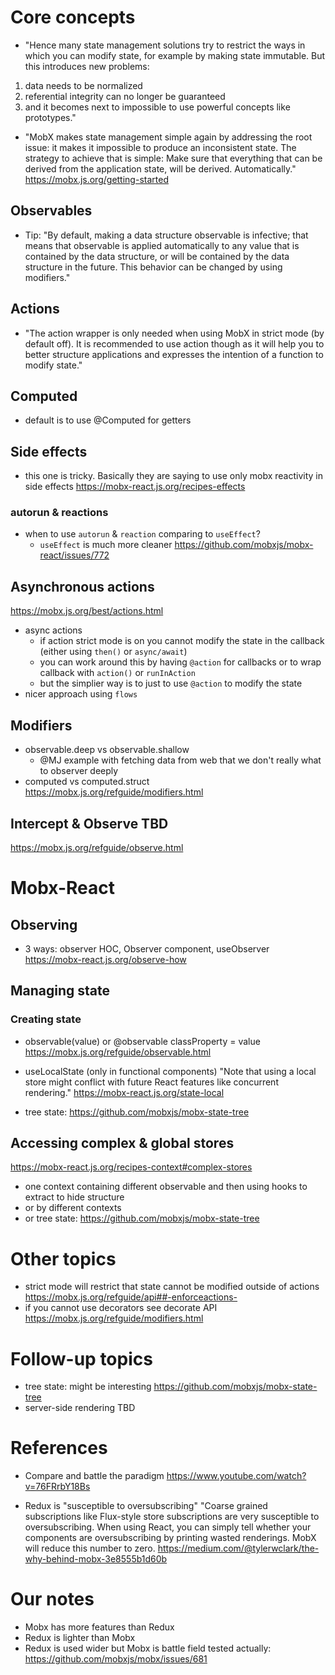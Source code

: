 # Core concepts
- "Hence many state management solutions try to restrict the ways in which you can modify state, for example by making state immutable. 
But this introduces new problems: 
1) data needs to be normalized
2) referential integrity can no longer be guaranteed 
3) and it becomes next to impossible to use powerful concepts like prototypes."

- "MobX makes state management simple again by addressing the root issue: it makes it impossible to produce an inconsistent state. 
The strategy to achieve that is simple: Make sure that everything that can be derived from the application state, will be derived. Automatically."
https://mobx.js.org/getting-started

## Observables
- Tip: "By default, making a data structure observable is infective; 
that means that observable is applied automatically to any value that is contained by the data structure, 
or will be contained by the data structure in the future. This behavior can be changed by using modifiers."

## Actions
- "The action wrapper is only needed when using MobX in strict mode (by default off). 
It is recommended to use action though as it will help you to better structure applications 
and expresses the intention of a function to modify state."

## Computed
- default is to use @Computed for getters

## Side effects
- this one is tricky. Basically they are saying to use only mobx reactivity in side effects 
https://mobx-react.js.org/recipes-effects

### autorun & reactions
- when to use `autorun` & `reaction` comparing to `useEffect`? 
    - `useEffect` is much more cleaner 
https://github.com/mobxjs/mobx-react/issues/772 

## Asynchronous actions
https://mobx.js.org/best/actions.html

- async actions
    - if action strict mode is on you cannot modify the state in the callback (either using `then()` or `async/await`)
    - you can work around this by having `@action` for callbacks or to wrap callback with `action()` or `runInAction`
    - but the simplier way is to just to use `@action` to modify the state
- nicer approach using `flows` 

## Modifiers
- observable.deep vs observable.shallow
    - @MJ example with fetching data from web that we don't really what to observer deeply
- computed vs computed.struct
https://mobx.js.org/refguide/modifiers.html

## Intercept & Observe TBD 
https://mobx.js.org/refguide/observe.html

# Mobx-React

## Observing
- 3 ways: observer HOC, Observer component, useObserver
https://mobx-react.js.org/observe-how

## Managing state
### Creating state
- observable(value) or @observable classProperty = value
https://mobx.js.org/refguide/observable.html

- useLocalState (only in functional components)
"Note that using a local store might conflict with future React features like concurrent rendering."
https://mobx-react.js.org/state-local

- tree state: https://github.com/mobxjs/mobx-state-tree

## Accessing complex & global stores
https://mobx-react.js.org/recipes-context#complex-stores

- one context containing different observable and then using hooks to extract to hide structure
- or by different contexts
- or tree state: https://github.com/mobxjs/mobx-state-tree

# Other topics
- strict mode will restrict that state cannot be modified outside of actions
https://mobx.js.org/refguide/api##-enforceactions-
- if you cannot use decorators see decorate API
https://mobx.js.org/refguide/modifiers.html

# Follow-up topics
- tree state: might be interesting
https://github.com/mobxjs/mobx-state-tree
- server-side rendering TBD

# References
- Compare and battle the paradigm
https://www.youtube.com/watch?v=76FRrbY18Bs

- Redux is "susceptible to oversubscribing"
"Coarse grained subscriptions like Flux-style store subscriptions are very susceptible to oversubscribing. 
When using React, you can simply tell whether your components are oversubscribing by printing wasted renderings. MobX will reduce this number to zero.
https://medium.com/@tylerwclark/the-why-behind-mobx-3e8555b1d60b


# Our notes
- Mobx has more features than Redux 
- Redux is lighter than Mobx
- Redux is used wider but Mobx is battle field tested actually:
https://github.com/mobxjs/mobx/issues/681

